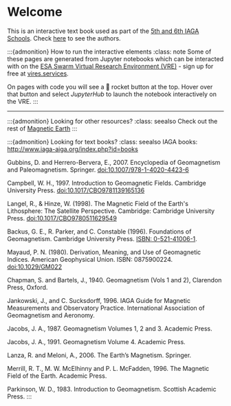 # Welcome

This is an interactive text book used as part of the [5th and 6th IAGA Schools](https://iaga-aiga.org/iagaschool/). Check [here](https://github.com/MagneticEarth/book.magneticearth.org/blob/main/CONTRIBUTORS.md) to see the authors.

:::{admonition} How to run the interactive elements
:class: note
Some of these pages are generated from Jupyter notebooks which can be interacted with on the [ESA Swarm Virtual Research Environment (VRE)](https://earth.esa.int/eogateway/tools/swarm-vre) - sign up for free at [vires.services](https://vires.services).

On pages with code you will see a 🚀 rocket button at the top. Hover over that button and select *JupyterHub* to launch the notebook interactively on the VRE.
:::

---

:::{admonition} Looking for other resources?
:class: seealso
Check out the rest of [Magnetic Earth](https://magneticearth.org)
:::

:::{admonition} Looking for text books?
:class: seealso
IAGA books: <http://www.iaga-aiga.org/index.php?id=books>

Gubbins, D. and Herrero-Bervera, E., 2007. Encyclopedia of Geomagnetism and Paleomagnetism. Springer. [doi:10.1007/978-1-4020-4423-6](https://doi.org/10.1007/978-1-4020-4423-6)

Campbell, W. H., 1997. Introduction to Geomagnetic Fields. Cambridge University Press. [doi:10.1017/CBO9781139165136](https://doi.org/10.1017/CBO9781139165136)

Langel, R., & Hinze, W. (1998). The Magnetic Field of the Earth's Lithosphere: The Satellite Perspective. Cambridge: Cambridge University Press. [doi:10.1017/CBO9780511629549](https://doi.org/10.1017/CBO9780511629549)

Backus, G. E., R. Parker, and C. Constable (1996). Foundations of Geomagnetism. Cambridge University Press. [ISBN: 0-521-41006-1](http://www.cambridge.org/0521410061).

Mayaud, P. N. (1980). Derivation, Meaning, and Use of Geomagnetic Indices. American Geophysical Union. ISBN: 0875900224. [doi:10.1029/GM022](https://doi.org/10.1029/GM022)

Chapman, S. and Bartels, J., 1940. Geomagnetism (Vols 1 and 2), Clarendon Press, Oxford.

Jankowski, J., and C. Sucksdorff, 1996. IAGA Guide for Magnetic Measurements and Observatory Practice. International Association of Geomagnetism and Aeronomy.

Jacobs, J. A., 1987. Geomagnetism Volumes 1, 2 and 3. Academic Press.

Jacobs, J. A., 1991. Geomagnetism Volume 4. Academic Press.

Lanza, R. and Meloni, A., 2006. The Earth’s Magnetism. Springer.

Merrill, R. T., M. W. McElhinny and P. L. McFadden, 1996. The Magnetic Field of the Earth. Academic Press.

Parkinson, W. D., 1983. Introduction to Geomagnetism. Scottish Academic Press.
:::